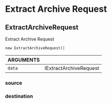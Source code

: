 <!-- Generated automatically. Update this documentation by updating the source code. -->

# Extract Archive Request

## ExtractArchiveRequest

Extract Archive Request

`new ExtractArchiveRequest()`

<div class="method-list">
  <table>
    <thead>
      <tr>
        <th class="title">ARGUMENTS</th>
        <th></th>
      </tr>
    </thead>
    <tbody>
      <tr>
        <td class="param">
          <code>data</code>
        </td>
        <td>
            <div class="type">IExtractArchiveRequest</div>
        </td>
      </tr>
    </tbody>
  </table>
</div>

### source

### destination

